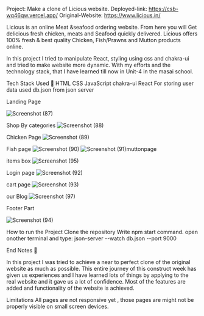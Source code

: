 
Project: Make a clone of Licious website.
Deployed-link: https://csb-wq46qw.vercel.app/
Original-Website: https://www.licious.in/


Licious is an online Meat &seafood ordering website. From here you will Get delicious fresh chicken, meats and Seafood quickly delivered. Licious offers 100% fresh & best quality Chicken, Fish/Prawns and Mutton products online.

In this project I tried to manipulate React, styling using css and chakra-ui and tried to make website more dynamic. With my efforts and the technology stack, that I have learned till now in Unit-4 in the masai school.

Tech Stack Used 🌟
HTML
CSS
JavaScript
chakra-ui
React
For storing user data used db.json from json server

Landing Page

![Screenshot (87)](https://user-images.githubusercontent.com/101566430/180646781-6ebf47e4-9f49-4b8b-a283-acb7531db21d.png)

Shop By categories
![Screenshot (88)](https://user-images.githubusercontent.com/101566430/180646570-5b7db958-384c-4fe9-ac73-1e207f1817fa.png)

Chicken Page
![Screenshot (89)](https://user-images.githubusercontent.com/101566430/180646792-f62ac504-9493-470c-9db4-a17c437ae3c4.png)

Fish page
![Screenshot (90)](https://user-images.githubusercontent.com/101566430/180646810-249a3641-e301-46d4-ab64-14f8f0321045.png)
 ![Screenshot (91)](https://user-images.githubusercontent.com/101566430/180646966-244c03b5-6f0a-4e74-85ef-adaa54bf4efc.png)muttonpage
 
 
items box 
![Screenshot (95)](https://user-images.githubusercontent.com/101566430/180646874-e687fd4b-0661-4d3c-8855-1199da024bb2.png)

Login page
![Screenshot (92)](https://user-images.githubusercontent.com/101566430/180646903-ab92ff51-92b1-481a-8596-d9a15abe755d.png)

cart page
![Screenshot (93)](https://user-images.githubusercontent.com/101566430/180646912-6dcbb0ad-f536-4f41-bda6-9beb7dde39a4.png)

our Blog
![Screenshot (97)](https://user-images.githubusercontent.com/101566430/180646930-1a0cce05-c9c3-41df-91c6-aa5d5ec4bb5e.png)
  
  
  Footer Part
  
![Screenshot (94)](https://user-images.githubusercontent.com/101566430/180646976-a3b3d2ea-1a69-473f-9488-86c5f734a621.png)
  


How to run the Project
Clone the repository
Write npm start command.
open onother terminal and type: json-server --watch db.json --port 9000


End Notes 📑

In this project I was tried to achieve a near to perfect clone of the original website as much as possible. This entire journey of this construct week has given us experiences and I have learned lots of things by applying to the real website and it gave us a lot of confidence. Most of the features are added and functionality of the website is achieved.

Limitations
All pages are not responsive yet , those pages are might not be properly visible on small screen devices.
